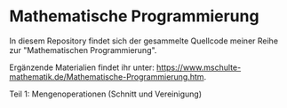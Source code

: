 # Mathematische Programmierung
In diesem Repository findet sich der gesammelte Quellcode meiner Reihe zur "Mathematischen Programmierung".

Ergänzende Materialien findet ihr unter: https://www.mschulte-mathematik.de/Mathematische-Programmierung.htm.

Teil 1: Mengenoperationen (Schnitt und Vereinigung)